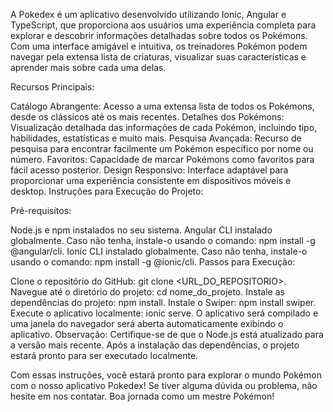A Pokedex é um aplicativo desenvolvido utilizando Ionic, Angular e TypeScript, que proporciona aos usuários uma experiência completa para explorar e descobrir informações detalhadas sobre todos os Pokémons. Com uma interface amigável e intuitiva, os treinadores Pokémon podem navegar pela extensa lista de criaturas, visualizar suas características e aprender mais sobre cada uma delas.

Recursos Principais:

Catálogo Abrangente: Acesso a uma extensa lista de todos os Pokémons, desde os clássicos até os mais recentes.
Detalhes dos Pokémons: Visualização detalhada das informações de cada Pokémon, incluindo tipo, habilidades, estatísticas e muito mais.
Pesquisa Avançada: Recurso de pesquisa para encontrar facilmente um Pokémon específico por nome ou número.
Favoritos: Capacidade de marcar Pokémons como favoritos para fácil acesso posterior.
Design Responsivo: Interface adaptável para proporcionar uma experiência consistente em dispositivos móveis e desktop.
Instruções para Execução do Projeto:

Pré-requisitos:

Node.js e npm instalados no seu sistema.
Angular CLI instalado globalmente. Caso não tenha, instale-o usando o comando: npm install -g @angular/cli.
Ionic CLI instalado globalmente. Caso não tenha, instale-o usando o comando: npm install -g @ionic/cli.
Passos para Execução:

Clone o repositório do GitHub: git clone <URL_DO_REPOSITORIO>.
Navegue até o diretório do projeto: cd nome_do_projeto.
Instale as dependências do projeto: npm install.
Instale o Swiper: npm install swiper.
Execute o aplicativo localmente: ionic serve.
O aplicativo será compilado e uma janela do navegador será aberta automaticamente exibindo o aplicativo.
Observação: Certifique-se de que o Node.js está atualizado para a versão mais recente. Após a instalação das dependências, o projeto estará pronto para ser executado localmente.

Com essas instruções, você estará pronto para explorar o mundo Pokémon com o nosso aplicativo Pokedex! Se tiver alguma dúvida ou problema, não hesite em nos contatar. Boa jornada como um mestre Pokémon!
